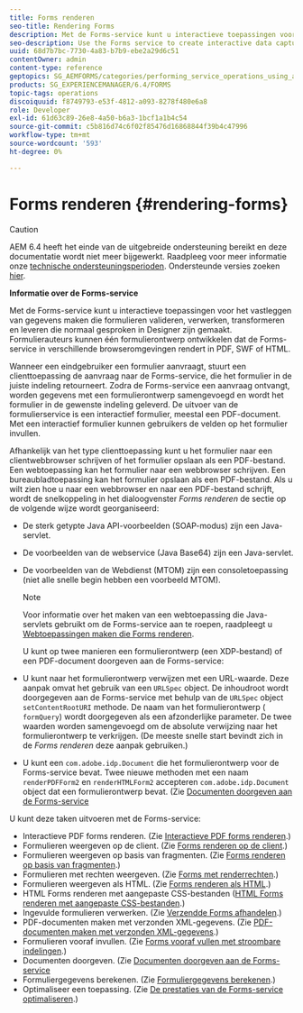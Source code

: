 ```yaml
---
title: Forms renderen
seo-title: Rendering Forms
description: Met de Forms-service kunt u interactieve toepassingen voor het vastleggen van gegevens maken die formulieren valideren, verwerken, transformeren en leveren die normaal gesproken in Designer zijn gemaakt. Formulierauteurs kunnen één formulierontwerp ontwikkelen dat de Forms-service in verschillende browseromgevingen rendert in PDF, SWF of HTML.
seo-description: Use the Forms service to create interactive data capture client applications that validate, process, transform, and deliver forms typically created in Designer. Form authors can develop a single form design that the Forms service renders in PDF, SWF, or HTML in various browser environments.
uuid: 68d7b7bc-7730-4a83-b7b9-ebe2a29d6c51
contentOwner: admin
content-type: reference
geptopics: SG_AEMFORMS/categories/performing_service_operations_using_apis
products: SG_EXPERIENCEMANAGER/6.4/FORMS
topic-tags: operations
discoiquuid: f8749793-e53f-4812-a093-8278f480e6a8
role: Developer
exl-id: 61d63c89-26e8-4a50-b6a3-1bcf1a1b4c54
source-git-commit: c5b816d74c6f02f85476d16868844f39b4c47996
workflow-type: tm+mt
source-wordcount: '593'
ht-degree: 0%

---
```


# Forms renderen {#rendering-forms}

>[!CAUTION]
>
>AEM 6.4 heeft het einde van de uitgebreide ondersteuning bereikt en deze documentatie wordt niet meer bijgewerkt. Raadpleeg voor meer informatie onze [technische ondersteuningsperioden](https://helpx.adobe.com/support/programs/eol-matrix.html). Ondersteunde versies zoeken [hier](https://experienceleague.adobe.com/docs/).

**Informatie over de Forms-service**

Met de Forms-service kunt u interactieve toepassingen voor het vastleggen van gegevens maken die formulieren valideren, verwerken, transformeren en leveren die normaal gesproken in Designer zijn gemaakt. Formulierauteurs kunnen één formulierontwerp ontwikkelen dat de Forms-service in verschillende browseromgevingen rendert in PDF, SWF of HTML.

Wanneer een eindgebruiker een formulier aanvraagt, stuurt een clienttoepassing de aanvraag naar de Forms-service, die het formulier in de juiste indeling retourneert. Zodra de Forms-service een aanvraag ontvangt, worden gegevens met een formulierontwerp samengevoegd en wordt het formulier in de gewenste indeling geleverd. De uitvoer van de formulierservice is een interactief formulier, meestal een PDF-document. Met een interactief formulier kunnen gebruikers de velden op het formulier invullen.

Afhankelijk van het type clienttoepassing kunt u het formulier naar een clientwebbrowser schrijven of het formulier opslaan als een PDF-bestand. Een webtoepassing kan het formulier naar een webbrowser schrijven. Een bureaubladtoepassing kan het formulier opslaan als een PDF-bestand. Als u wilt zien hoe u naar een webbrowser en naar een PDF-bestand schrijft, wordt de snelkoppeling in het dialoogvenster *Forms renderen* de sectie op de volgende wijze wordt georganiseerd:

* De sterk getypte Java API-voorbeelden (SOAP-modus) zijn een Java-servlet.
* De voorbeelden van de webservice (Java Base64) zijn een Java-servlet.
* De voorbeelden van de Webdienst (MTOM) zijn een consoletoepassing (niet alle snelle begin hebben een voorbeeld MTOM).

   >[!NOTE]
   >
   >Voor informatie over het maken van een webtoepassing die Java-servlets gebruikt om de Forms-service aan te roepen, raadpleegt u [Webtoepassingen maken die Forms renderen](/help/forms/developing/creating-web-applications-renders-forms.md).

   U kunt op twee manieren een formulierontwerp (een XDP-bestand) of een PDF-document doorgeven aan de Forms-service:

* U kunt naar het formulierontwerp verwijzen met een URL-waarde. Deze aanpak omvat het gebruik van een `URLSpec` object. De inhoudroot wordt doorgegeven aan de Forms-service met behulp van de `URLSpec` object `setContentRootURI` methode. De naam van het formulierontwerp ( `formQuery`) wordt doorgegeven als een afzonderlijke parameter. De twee waarden worden samengevoegd om de absolute verwijzing naar het formulierontwerp te verkrijgen. (De meeste snelle start bevindt zich in de *Forms renderen* deze aanpak gebruiken.)
* U kunt een `com.adobe.idp.Document` die het formulierontwerp voor de Forms-service bevat. Twee nieuwe methoden met een naam `renderPDFForm2` en `renderHTMLForm2` accepteren `com.adobe.idp.Document` object dat een formulierontwerp bevat. (Zie [Documenten doorgeven aan de Forms-service](/help/forms/developing/passing-documents-forms-service.md)

U kunt deze taken uitvoeren met de Forms-service:

* Interactieve PDF forms renderen. (Zie [Interactieve PDF forms renderen](/help/forms/developing/rendering-interactive-pdf-forms.md).)
* Formulieren weergeven op de client. (Zie [Forms renderen op de client](/help/forms/developing/rendering-forms-client.md).)
* Formulieren weergeven op basis van fragmenten. (Zie [Forms renderen op basis van fragmenten](/help/forms/developing/rendering-forms-based-fragments.md).)
* Formulieren met rechten weergeven. (Zie [Forms met renderrechten](/help/forms/developing/rendering-rights-enabled-forms.md).)
* Formulieren weergeven als HTML. (Zie [Forms renderen als HTML](/help/forms/developing/rendering-forms-html.md).)
* HTML Forms renderen met aangepaste CSS-bestanden ([HTML Forms renderen met aangepaste CSS-bestanden](/help/forms/developing/rendering-html-forms-using-custom.md).)
* Ingevulde formulieren verwerken. (Zie [Verzendde Forms afhandelen](/help/forms/developing/handling-submitted-forms.md).)
* PDF-documenten maken met verzonden XML-gegevens. (Zie [PDF-documenten maken met verzonden XML-gegevens](/help/forms/developing/creating-pdf-documents-submitted-xml.md).)
* Formulieren vooraf invullen. (Zie [Forms vooraf vullen met stroombare indelingen](/help/forms/developing/prepopulating-forms-flowable-layouts.md).)
* Documenten doorgeven. (Zie [Documenten doorgeven aan de Forms-service](/help/forms/developing/passing-documents-forms-service.md)
* Formuliergegevens berekenen. (Zie [Formuliergegevens berekenen](/help/forms/developing/calculating-form-data.md).)
* Optimaliseer een toepassing. (Zie [De prestaties van de Forms-service optimaliseren](/help/forms/developing/optimizing-performance-forms-service.md).)

